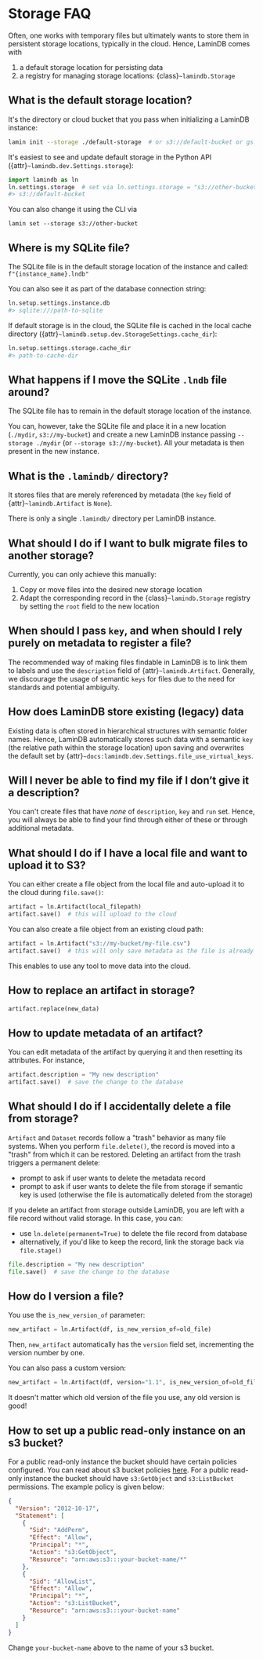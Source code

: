 # Storage FAQ

Often, one works with temporary files but ultimately wants to store them in persistent storage locations, typically in the cloud. Hence, LaminDB comes with

1. a default storage location for persisting data
2. a registry for managing storage locations: {class}`~lamindb.Storage`

## What is the default storage location?

It's the directory or cloud bucket that you pass when initializing a LaminDB instance:

```bash
lamin init --storage ./default-storage  # or s3://default-bucket or gs://default-bucket
```

It's easiest to see and update default storage in the Python API ({attr}`~lamindb.dev.Settings.storage`):

```python
import lamindb as ln
ln.settings.storage  # set via ln.settings.storage = "s3://other-bucket"
#> s3://default-bucket
```

You can also change it using the CLI via

```
lamin set --storage s3://other-bucket
```

## Where is my SQLite file?

The SQLite file is in the default storage location of the instance and called: `f"{instance_name}.lndb"`

You can also see it as part of the database connection string:

```python
ln.setup.settings.instance.db
#> sqlite:///path-to-sqlite
```

If default storage is in the cloud, the SQLite file is cached in the local cache directory ({attr}`~lamindb.setup.dev.StorageSettings.cache_dir`):

```python
ln.setup.settings.storage.cache_dir
#> path-to-cache-dir
```

## What happens if I move the SQLite `.lndb` file around?

The SQLite file has to remain in the default storage location of the instance.

You can, however, take the SQLite file and place it in a new location (`./mydir`, `s3://my-bucket`) and create a new LaminDB instance passing `--storage ./mydir` (or `--storage s3://my-bucket`). All your metadata is then present in the new instance.

## What is the `.lamindb/` directory?

It stores files that are merely referenced by metadata (the `key` field of {attr}`~lamindb.Artifact` is `None`).

There is only a single `.lamindb/` directory per LaminDB instance.

## What should I do if I want to bulk migrate files to another storage?

Currently, you can only achieve this manually:

1. Copy or move files into the desired new storage location
2. Adapt the corresponding record in the {class}`~lamindb.Storage` registry by setting the `root` field to the new location

## When should I pass `key`, and when should I rely purely on metadata to register a file?

The recommended way of making files findable in LaminDB is to link them to labels and use the `description` field of {attr}`~lamindb.Artifact`.
Generally, we discourage the usage of semantic `keys` for files due to the need for standards and potential ambiguity.

## How does LaminDB store existing (legacy) data

Existing data is often stored in hierarchical structures with semantic folder names.
Hence, LaminDB automatically stores such data with a semantic `key` (the relative path within the storage location) upon saving and overwrites the default set by {attr}`~docs:lamindb.dev.Settings.file_use_virtual_keys`.

## Will I never be able to find my file if I don’t give it a description?

You can't create files that have _none_ of `description`, `key` and `run` set.
Hence, you will always be able to find your find through either of these or
through additional metadata.

## What should I do if I have a local file and want to upload it to S3?

You can either create a file object from the local file and auto-upload it to the cloud during `file.save()`:

```python
artifact = ln.Artifact(local_filepath)
artifact.save()  # this will upload to the cloud
```

You can also create a file object from an existing cloud path:

```python
artifact = ln.Artifact("s3://my-bucket/my-file.csv")
artifact.save()  # this will only save metadata as the file is already in registered storage
```

This enables to use any tool to move data into the cloud.

## How to replace an artifact in storage?

```python
artifact.replace(new_data)
```

## How to update metadata of an artifact?

You can edit metadata of the artifact by querying it and then resetting its attributes. For instance,

```python
artifact.description = "My new description"
artifact.save()  # save the change to the database
```

## What should I do if I accidentally delete a file from storage?

`Artifact` and `Dataset` records follow a "trash" behavior as many file systems. When you perform `file.delete()`, the record is moved into a "trash" from which it can be restored. Deleting an artifact from the trash triggers a permanent delete:

- prompt to ask if user wants to delete the metadata record
- prompt to ask if user wants to delete the file from storage if semantic key is used (otherwise the file is automatically deleted from the storage)

If you delete an artifact from storage outside LaminDB, you are left with a file record without valid storage. In this case, you can:

- use `ln.delete(permanent=True)` to delete the file record from database
- alternatively, if you'd like to keep the record, link the storage back via `file.stage()`

```python
file.description = "My new description"
file.save()  # save the change to the database
```

## How do I version a file?

You use the `is_new_version_of` parameter:

```python
new_artifact = ln.Artifact(df, is_new_version_of=old_file)
```

Then, `new_artifact` automatically has the `version` field set, incrementing the version number by one.

You can also pass a custom version:

```python
new_artifact = ln.Artifact(df, version="1.1", is_new_version_of=old_file)
```

It doesn't matter which old version of the file you use, any old version is good!

## How to set up a public read-only instance on an s3 bucket?

For a public read-only instance the bucket should have certain policies configured.
You can read about s3 bucket policies [here](https://docs.aws.amazon.com/AmazonS3/latest/userguide/bucket-policies.html). For a public read-only instance the bucket should have `s3:GetObject` and `s3:ListBucket` permissions. The example policy is given below:

```json
{
  "Version": "2012-10-17",
  "Statement": [
    {
      "Sid": "AddPerm",
      "Effect": "Allow",
      "Principal": "*",
      "Action": "s3:GetObject",
      "Resource": "arn:aws:s3:::your-bucket-name/*"
    },
    {
      "Sid": "AllowList",
      "Effect": "Allow",
      "Principal": "*",
      "Action": "s3:ListBucket",
      "Resource": "arn:aws:s3:::your-bucket-name"
    }
  ]
}
```

Change `your-bucket-name` above to the name of your s3 bucket.
